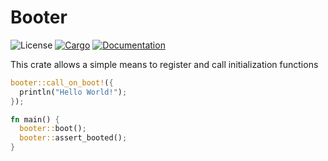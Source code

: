 # Booter

![License](https://img.shields.io/badge/license-MIT-green.svg)
[![Cargo](https://img.shields.io/crates/v/booter.svg)](https://crates.io/crates/booter)
[![Documentation](https://docs.rs/booter/badge.svg)](https://docs.rs/booter)

This crate allows a simple means to register and call initialization functions

```rust
booter::call_on_boot!({
  println("Hello World!");
});

fn main() {
  booter::boot();
  booter::assert_booted();
}
```
